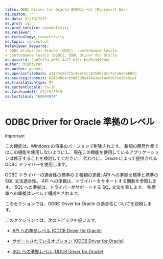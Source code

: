 ```yaml
---
title: ODBC Driver for Oracle 準拠のレベル |Microsoft Docs
ms.custom: ''
ms.date: 01/19/2017
ms.prod: sql
ms.prod_service: connectivity
ms.reviewer: ''
ms.technology: connectivity
ms.topic: conceptual
helpviewer_keywords:
- ODBC driver for Oracle [ODBC], conformance levels
- conformance levels [ODBC], ODBC driver for Oracle
ms.assetid: 2ad2ef7a-a86f-4a77-b12c-bbd5a3499dac
author: MightyPen
ms.author: genemi
ms.openlocfilehash: a3174c65725c4eefebc035865dcc4a7a6eb6606b
ms.sourcegitcommit: b2464064c0566590e486a3aafae6d67ce2645cef
ms.translationtype: MT
ms.contentlocale: ja-JP
ms.lasthandoff: 07/15/2019
ms.locfileid: "68044974"
---
```

# <a name="odbc-driver-for-oracle-conformance-levels"></a>ODBC Driver for Oracle 準拠のレベル
> [!IMPORTANT]  
>  この機能は、Windows の将来のバージョンで削除されます。 新規の開発作業ではこの機能を使用しないようにし、現在この機能を使用しているアプリケーションは修正することを検討してください。 代わりに、Oracle によって提供される ODBC ドライバーを使用します。  
  
 ODBC ドライバーの適合性の標準の 2 種類の定義: API への準拠を標準と標準の SQL 文法適合性。 API への準拠は、ドライバーをサポートする関数を参照します。 SQL への準拠は、ドライバーがサポートする SQL 文法を表します。 各標準への準拠はレベルで構成をされます。  
  
 このセクションでは、ODBC Driver for Oracle の適合性についてを説明します。  
  
 このセクションでは、次のトピックを扱います。  
  
-   [API への準拠レベル (ODCB Driver for Oracle)](../../odbc/microsoft/api-conformance-level-odbc-driver-for-oracle.md)  
  
-   [サポートされているオプション (ODCB Driver for Oracle)](../../odbc/microsoft/supported-options-odbc-driver-for-oracle.md)  
  
-   [SQL への準拠レベル (ODCB Driver for Oracle)](../../odbc/microsoft/sql-conformance-levels-odbc-driver-for-oracle.md)
